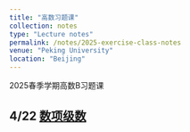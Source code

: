 ```yaml
---
title: "高数习题课"
collection: notes
type: "Lecture notes"
permalink: /notes/2025-exercise-class-notes
venue: "Peking University"
location: "Beijing"
---
```


2025春季学期高数B习题课

## 4/22 [数项级数](https://fanzymath.github.io/files/series.pdf) 


